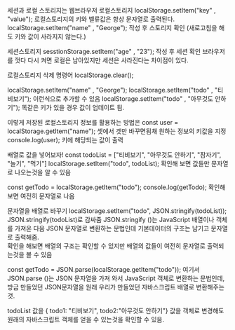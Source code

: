 세션과 로컬 스토리지는 웹브라우저
로컬스토리지
localStorage.setItem("key" , "value"); 로컬스토리지의 키와 벨류값은 항상 문자열로 출력된다.
localStorage.setItem("name" , "George"); 작성 후 스토리지 확인 (새로고침을 해도 키와 값이 사라지지 않는다.)

세션스토리지
sesstionStorage.setItem("age" , "23"); 작성 후 세션 확인
브라우저를 껏다 다시 켜면 로컬은 남아있지만 세션은 사라진다는 차이점이 있다.

로컬스토리지 삭제 명령어
localStorage.clear();


localStorage.setItem("name" , "George"); 
localStorage.setItem("todo" , "티비보기"); 이런식으로 추가할 수 있음
localStorage.setItem("todo" , "아무것도 안하기"); 똑같은 키가 있을 경우 값이 업데이트 됨.

이렇게 저장된 로컬스토리지 정보를 활용하는 방법은
const user = localStorage.getItem("name"); 셋에서 겟만 바꾸면됨채 원하는 정보의 키값을 지정
console.log(user); 키에 해당되는 값이 출력

배열로 값을 넣어보자!
const todoList = ["티비보기", "아무것도 안하기", "잠자기", "놀기", "먹기"]
localStorage.setItem("todo", todoList); 확인해 보면 값들만 문자열로 나오는것을 알 수 있음

const getTodo = localStorage.getItem("todo");
console.log(getTodo); 확인해 보면 여전히 문자열로 나옴

문자열을 배열로 바꾸기
localStorage.setItem("todo", JSON.stringify(todoList)); 
JSON.stringify(todoList)로 감싸줌 JSON.stringify ()는 JavaScript 배열이나 객체를 가져온 다음 JSON 문자열로 변환하는 문법인데 기본데이터의 구조는 남기고 문자열로 출력해줌.  
확인을 해보면 배열의 구조는 확인할 수 있지만 배열의 값들이 여전히 문자열로 출력되는것을 볼 수 있음 

const getTodo = JSON.parse(localStorage.getItem("todo")); 여기서 JSON.parse ()는 JSON 문자열을 가져 와서 JavaScript 객체로 변환하는 문법인데, 방금 만들었던 JSON문자열을
원래 우리가 만들었던 자바스크립트 배열로 변환해주는 것.

todoList 값을 { todo1: "티비보기", todo2:"아무것도 안하기"} 값을 객체로 변경해도 원래의 자바스크립트 객체를 얻을 수 있는것을 확인할 수 있음.

